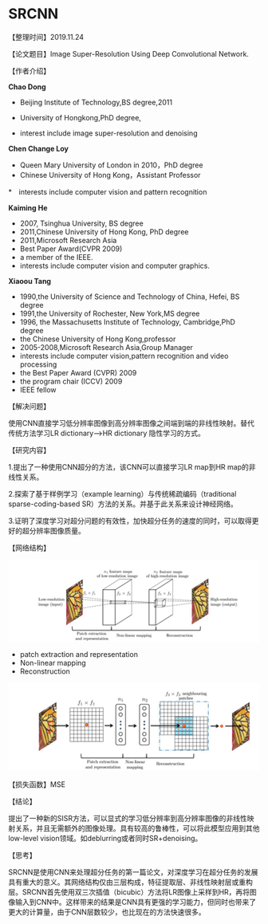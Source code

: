 # SRCNN

【整理时间】2019.11.24

【论文题目】Image Super-Resolution Using Deep Convolutional Network.

【作者介绍】

**Chao Dong** 

* Beijing Institute of Technology,BS degree,2011

* University of Hongkong,PhD degree,

* interest include image super-resolution and denoising

**Chen Change Loy** 

* Queen Mary University of London in 2010，PhD degree
* Chinese University of Hong Kong，Assistant Professor

*　interests include computer vision and pattern recognition

**Kaiming He** 

* 2007, Tsinghua University, BS degree
* 2011,Chinese University of Hong Kong, PhD degree
* 2011,Microsoft Research Asia
* Best Paper Award(CVPR 2009)
* a member of the IEEE.
* interests include computer vision and computer graphics.

**Xiaoou Tang** 

* 1990,the University of Science and Technology of China, Hefei, BS degree
* 1991,the University of Rochester, New York,MS degree
* 1996, the Massachusetts Institute of Technology, Cambridge,PhD degree
* the Chinese University of Hong Kong,professor
* 2005-2008,Microsoft Research Asia,Group Manager
* interests include computer vision,pattern recognition and video processing
* the Best Paper Award (CVPR) 2009
* the program chair (ICCV) 2009
* IEEE fellow

【解决问题】

使用CNN直接学习低分辨率图像到高分辨率图像之间端到端的非线性映射。替代传统方法学习LR dictionary—>HR dictionary 隐性学习的方式。

【研究内容】

1.提出了一种使用CNN超分的方法，该CNN可以直接学习LR map到HR map的非线性关系。

2.探索了基于样例学习（example learning）与传统稀疏编码（traditional sparse-coding-based SR）方法的关系。并基于此关系来设计神经网络。

3.证明了深度学习对超分问题的有效性，加快超分任务的速度的同时，可以取得更好的超分辨率图像质量。

【网络结构】

![network](pic/SRCNN/network.JPG)

* patch extraction and representation
* Non-linear mapping
* Reconstruction

![An illustration of sparse-coding-based methods in the view of a convolutional neural network](pic/SRCNN/sparse-coding-based.JPG)

【损失函数】MSE

【结论】

提出了一种新的SISR方法，可以显式的学习低分辨率到高分辨率图像的非线性映射关系，并且无需额外的图像处理。具有较高的鲁棒性，可以将此模型应用到其他low-level vision领域。如deblurring或者同时SR+denoising。 

【思考】

SRCNN是使用CNN来处理超分任务的第一篇论文，对深度学习在超分任务的发展具有重大的意义。其网络结构仅由三层构成，特征提取层、非线性映射层或重构层。SRCNN首先使用双三次插值（bicubic）方法将LR图像上采样到HR，再将图像输入到CNN中。这样带来的结果是CNN具有更强的学习能力，但同时也带来了更大的计算量，由于CNN层数较少，也比现在的方法快速很多。